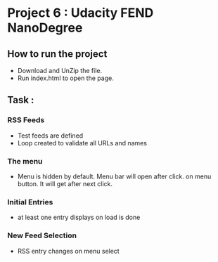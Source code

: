 # Project 6 : Udacity FEND NanoDegree

## How to run the project
* Download and UnZip the file.
* Run index.html to open the page.

## Task :
### RSS Feeds
* Test feeds are defined
* Loop created to validate all URLs and names

### The menu
* Menu is hidden by default. Menu bar will open after click. on menu button. It will get after next click.

### Initial Entries
* at least one entry displays on load is done

### New Feed Selection
* RSS entry changes on menu select
